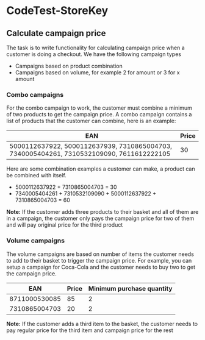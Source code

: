 # CodeTest-StoreKey

## Calculate campaign price

The task is to write functionality for calculating campaign price when a customer is doing a
checkout. We have the following campaign types
- Campaigns based on product combination
- Campaigns based on volume, for example 2 for amount or 3 for x amount

### Combo campaigns
For the combo campaign to work, the customer must combine a minimum of two products to get
the campaign price. A combo campaign contains a list of products that the customer can
combine, here is an example:

| EAN | Price |
| --- | ----- |
| 5000112637922, 5000112637939, 7310865004703, 7340005404261, 7310532109090, 7611612222105 | 30 |

Here are some combination examples a customer can make, a product can be combined with
itself.
- 5000112637922 + 7310865004703 = 30
- 7340005404261 + 7310532109090 + 5000112637922 + 7310865004703 = 60

__Note:__ If the customer adds three products to their basket and all of them are in a campaign, the
customer only pays the campaign price for two of them and will pay original price for the third
product

### Volume campaigns
The volume campaigns are based on number of items the customer needs to add to their
basket to trigger the campaign price. For example, you can setup a campaign for Coca-Cola
and the customer needs to buy two to get the campaign price.

| EAN | Price | Minimum purchase quantity |
| --- | ----- | ------------------------- |
| 8711000530085 | 85 | 2 |
| 7310865004703 | 20 | 2 |

__Note:__ If the customer adds a third item to the basket, the customer needs to pay regular price
for the third item and campaign price for the rest
